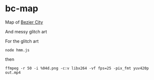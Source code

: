 # bc-map

Map of [Bezier City](beziercity.com)

And messy glitch art

For the glitch art

```
node hmm.js
```

then

```
ffmpeg -r 50 -i %04d.png -c:v libx264 -vf fps=25 -pix_fmt yuv420p out.mp4
```
